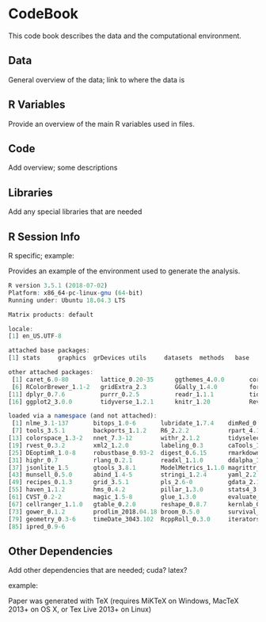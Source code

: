 # CodeBook

This code book describes the data and the computational environment.

## Data

General overview of the data; link to where the data is

## R Variables

Provide an overview of the main R variables used in files.

## Code

Add overview; some descriptions

## Libraries

Add any special libraries that are needed

## R Session Info

R specific; example:

Provides an example of the environment used to generate the analysis.

```R
R version 3.5.1 (2018-07-02)
Platform: x86_64-pc-linux-gnu (64-bit)
Running under: Ubuntu 18.04.3 LTS

Matrix products: default

locale:
[1] en_US.UTF-8

attached base packages:
[1] stats     graphics  grDevices utils     datasets  methods   base     

other attached packages:
 [1] caret_6.0-80         lattice_0.20-35      ggthemes_4.0.0       corrplot_0.84        gplots_3.0.1        
 [6] RColorBrewer_1.1-2   gridExtra_2.3        GGally_1.4.0         forcats_0.3.0        stringr_1.3.1       
[11] dplyr_0.7.6          purrr_0.2.5          readr_1.1.1          tidyr_0.8.1          tibble_1.4.2        
[16] ggplot2_3.0.0        tidyverse_1.2.1      knitr_1.20           RevoUtils_11.0.1     RevoUtilsMath_11.0.0

loaded via a namespace (and not attached):
 [1] nlme_3.1-137       bitops_1.0-6       lubridate_1.7.4    dimRed_0.1.0       httr_1.3.1         rprojroot_1.3-2   
 [7] tools_3.5.1        backports_1.1.2    R6_2.2.2           rpart_4.1-13       KernSmooth_2.23-15 lazyeval_0.2.1    
[13] colorspace_1.3-2   nnet_7.3-12        withr_2.1.2        tidyselect_0.2.4   compiler_3.5.1     cli_1.0.0         
[19] rvest_0.3.2        xml2_1.2.0         labeling_0.3       caTools_1.17.1.1   scales_0.5.0       sfsmisc_1.1-2     
[25] DEoptimR_1.0-8     robustbase_0.93-2  digest_0.6.15      rmarkdown_1.10     pkgconfig_2.0.1    htmltools_0.3.6   
[31] highr_0.7          rlang_0.2.1        readxl_1.1.0       ddalpha_1.3.4      rstudioapi_0.7     bindr_0.1.1       
[37] jsonlite_1.5       gtools_3.8.1       ModelMetrics_1.1.0 magrittr_1.5       Matrix_1.2-14      Rcpp_0.12.18      
[43] munsell_0.5.0      abind_1.4-5        stringi_1.2.4      yaml_2.2.0         MASS_7.3-50        plyr_1.8.4        
[49] recipes_0.1.3      grid_3.5.1         pls_2.6-0          gdata_2.18.0       crayon_1.3.4       splines_3.5.1     
[55] haven_1.1.2        hms_0.4.2          pillar_1.3.0       stats4_3.5.1       reshape2_1.4.3     codetools_0.2-15  
[61] CVST_0.2-2         magic_1.5-8        glue_1.3.0         evaluate_0.11      modelr_0.1.2       foreach_1.4.4     
[67] cellranger_1.1.0   gtable_0.2.0       reshape_0.8.7      kernlab_0.9-26     assertthat_0.2.0   DRR_0.0.3         
[73] gower_0.1.2        prodlim_2018.04.18 broom_0.5.0        survival_2.42-6    rsconnect_0.8.8    class_7.3-14      
[79] geometry_0.3-6     timeDate_3043.102  RcppRoll_0.3.0     iterators_1.0.10   lava_1.6.2         bindrcpp_0.2.2    
[85] ipred_0.9-6       
```

## Other Dependencies

Add other dependencies that are needed; cuda? latex?

example:

Paper was generated with TeX (requires MiKTeX on Windows, MacTeX 2013+ on OS X, or Tex Live 2013+ on Linux)
